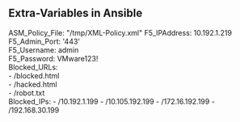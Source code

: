 ## Extra-Variables in Ansible

ASM_Policy_File: "/tmp/XML-Policy.xml"
F5_IPAddress: 10.192.1.219  
F5_Admin_Port: '443'  
F5_Username: admin  
F5_Password: VMware123!  
Blocked_URLs:  
  \- /blocked.html  
  \- /hacked.html  
  \- /robot.txt  
Blocked_IPs:
  \- /10.192.1.199
  \- /10.105.192.199
  \- /172.16.192.199
  \- /192.168.30.199
